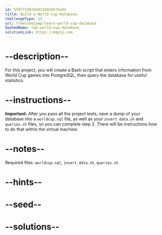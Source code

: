 ```yaml
---
id: 5f9771307d4d22b9d2b75a94
title: Build a World Cup Database
challengeType: 13
url: freeCodeCamp/learn-world-cup-database
dashedName: lab-world-cup-database
solutionLink: https://empty.com
---
```


# --description--

For this project, you will create a Bash script that enters information from World Cup games into PostgreSQL, then query the database for useful statistics.

# --instructions--

**Important:** After you pass all the project tests, save a dump of your database into a `worldcup.sql` file, as well as your `insert_data.sh` and `queries.sh` files, so you can complete step 2. There will be instructions how to do that within the virtual machine.

# --notes--

Required files: `worldcup.sql`, `insert_data.sh`, `queries.sh`

# --hints--

# --seed--

# --solutions--
